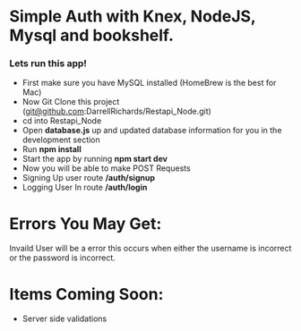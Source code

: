 # Simple Auth with Knex, NodeJS, Mysql and bookshelf.
### Lets run this app!
* First make sure you have MySQL installed (HomeBrew is the best for Mac)
* Now Git Clone this project (git@github.com:DarrellRichards/Restapi_Node.git)
* cd into Restapi_Node
* Open **database.js** up and updated database information for you in the development section
* Run **npm install**
* Start the app by running **npm start dev**
* Now you will be able to make POST Requests
* Signing Up user route **/auth/signup**
* Logging User In route **/auth/login**


# Errors You May Get:
Invaild User will be a error this occurs when either the username is incorrect or the password is incorrect.

# Items Coming Soon: 
* Server side validations